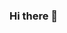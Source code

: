 ### Hi there 👋

<!--
**Jguijisa12/Jguijisa12** is a ✨ _special_ ✨ repository because its `README.md` (this file) appears on your GitHub profile.

Here are some ideas to get you started:

#- 🔭 I’m currently working on ...
#- 🌱 I’m currently learning ...
#- 👯 I’m looking to collaborate on ...
#- 🤔 I’m looking for help with ...
#- 💬 Ask me about ...
#- 📫 How to reach me: ...
#- 😄 Pronouns: ...
- ⚡ Fun fact: ...
-->
